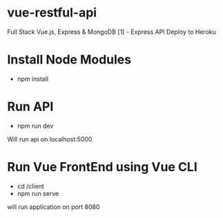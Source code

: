 # vue-restful-api
Full Stack Vue.js, Express &amp; MongoDB [1] - Express API Deploy to Heroku

# Install Node Modules
- npm install

# Run API
- npm run dev

Will run api on localhost:5000

# Run Vue FrontEnd using Vue CLI
- cd /client
- npm run serve

will run application on port 8080
